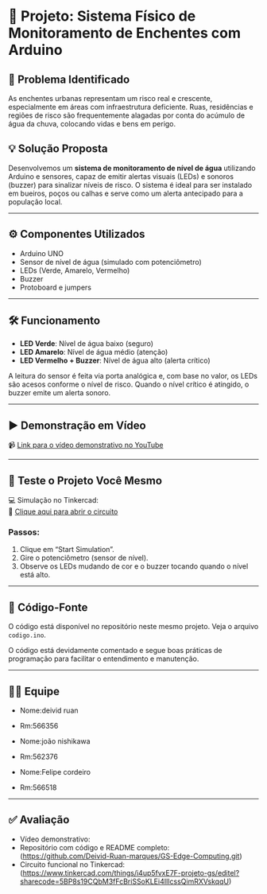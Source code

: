 # 🌊 Projeto: Sistema Físico de Monitoramento de Enchentes com Arduino

## 📌 Problema Identificado

As enchentes urbanas representam um risco real e crescente, especialmente em áreas com infraestrutura deficiente. Ruas, residências e regiões de risco são frequentemente alagadas por conta do acúmulo de água da chuva, colocando vidas e bens em perigo.

## 💡 Solução Proposta

Desenvolvemos um **sistema de monitoramento de nível de água** utilizando Arduino e sensores, capaz de emitir alertas visuais (LEDs) e sonoros (buzzer) para sinalizar níveis de risco. O sistema é ideal para ser instalado em bueiros, poços ou calhas e serve como um alerta antecipado para a população local.

---

## ⚙️ Componentes Utilizados

- Arduino UNO
- Sensor de nível de água (simulado com potenciômetro)
- LEDs (Verde, Amarelo, Vermelho)
- Buzzer
- Protoboard e jumpers

---

## 🛠️ Funcionamento

- **LED Verde**: Nível de água baixo (seguro)
- **LED Amarelo**: Nível de água médio (atenção)
- **LED Vermelho + Buzzer**: Nível de água alto (alerta crítico)

A leitura do sensor é feita via porta analógica e, com base no valor, os LEDs são acesos conforme o nível de risco. Quando o nível crítico é atingido, o buzzer emite um alerta sonoro.

---

## ▶️ Demonstração em Vídeo

📹 [Link para o vídeo demonstrativo no YouTube](https://www.youtube.com/seu-video-aqui)

---

## 🧪 Teste o Projeto Você Mesmo

💻 Simulação no Tinkercad:  
🔗 [Clique aqui para abrir o circuito](https://www.tinkercad.com/seu-projeto-aqui)

### Passos:
1. Clique em “Start Simulation”.
2. Gire o potenciômetro (sensor de nível).
3. Observe os LEDs mudando de cor e o buzzer tocando quando o nível está alto.

---

## 🧠 Código-Fonte

O código está disponível no repositório neste mesmo projeto. Veja o arquivo `codigo.ino`.

O código está devidamente comentado e segue boas práticas de programação para facilitar o entendimento e manutenção.

---

## 👨‍💻 Equipe

- Nome:deivid ruan
- Rm:566356

- Nome:joão nishikawa
- Rm:562376

- Nome:Felipe cordeiro
- Rm:566518
---

## ✅ Avaliação

- Vídeo demonstrativo:
- Repositório com código e README completo:(https://github.com/Deivid-Ruan-marques/GS-Edge-Computing.git)
- Circuito funcional no Tinkercad:(https://www.tinkercad.com/things/i4up5fvxE7F-projeto-gs/editel?sharecode=5BP8s19CQbM3fFcBriSSoKLEi4IlIcssQimRXVskqqU)


